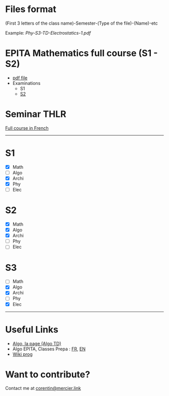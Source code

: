# Files format

  (First 3 letters of the class name)-Semester-(Type of the file)-(Name)-etc

  Example: *Phy-S3-TD-Electrostatics-1.pdf*

# EPITA Mathematics full course (S1 - S2)
- [pdf file](http://buymercier.free.fr/mathcourse.pdf)
- Examinations
  - S1
  - [S2](http://buymercier.free.fr/epita/finals_math/2016.pdf)


# Seminar THLR

[Full course in French](https://www.lrde.epita.fr/~akim/thlr/lecture-notes/theorie-des-langages-rationnels.pdf)

***

# S1
  - [X] Math
  - [ ] Algo
  - [x] Archi
  - [x] Phy
  - [ ] Elec

# S2
  - [x] Math
  - [x] Algo
  - [x] Archi
  - [ ] Phy
  - [ ] Elec

# S3
  - [ ] Math
  - [x] Algo
  - [x] Archi
  - [ ] Phy
  - [x] Elec

***

# Useful Links

- [Algo, la page (Algo TD)](https://algo-td.infoprepa.epita.fr/)
- Algo EPITA, Classes Prepa : [FR](https://algo.infoprepa.epita.fr/), [EN](https://algo.infoprepa.epita.fr//english/)
- [Wiki prog](https://wiki-prog.infoprepa.epita.fr/index.php/EPITA:Programmation#Lectures)

# Want to contribute?

Contact me at corentin@mercier.link

